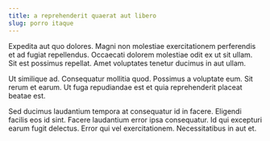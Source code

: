 ```yaml
---
title: a reprehenderit quaerat aut libero
slug: porro itaque
---
```


Expedita aut quo dolores. Magni non molestiae exercitationem perferendis et ad fugiat repellendus. Occaecati dolorem molestiae odit ex ut sit ullam. Sit est possimus repellat. Amet voluptates tenetur ducimus in aut ullam.

Ut similique ad. Consequatur mollitia quod. Possimus a voluptate eum. Sit rerum et earum. Ut fuga repudiandae est et quia reprehenderit placeat beatae est.

Sed ducimus laudantium tempora at consequatur id in facere. Eligendi facilis eos id sint. Facere laudantium error ipsa consequatur. Id qui excepturi earum fugit delectus. Error qui vel exercitationem. Necessitatibus in aut et.
